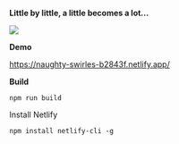 **Little by little, a little becomes a lot...**

[![](https://img.shields.io/badge/Donate-PayPal-green.svg)](https://www.paypal.com/donate?hosted_button_id=2U3RX3AMSYU9S)

**Demo**

https://naughty-swirles-b2843f.netlify.app/

**Build**

```
npm run build
```

Install Netlify

```
npm install netlify-cli -g
```
